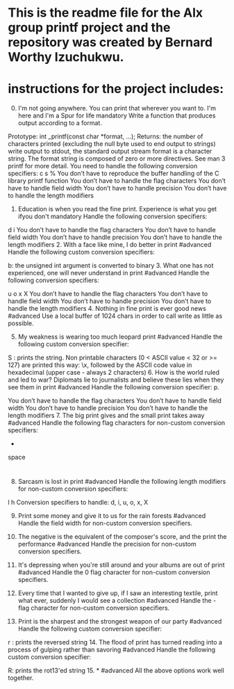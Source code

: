 # This is the readme file for the Alx group printf project and the repository was created by Bernard Worthy Izuchukwu.
# instructions for the project includes:

0. I'm not going anywhere. You can print that wherever you want to. I'm here and I'm a Spur for life mandatory 
Write a function that produces output according to a format.

Prototype: int _printf(const char *format, ...);
Returns: the number of characters printed (excluding the null byte used to end output to strings)
write output to stdout, the standard output stream
format is a character string. The format string is composed of zero or more directives. See man 3 
printf for more detail. You need to handle the following conversion specifiers:
c
s
%
You don’t have to reproduce the buffer handling of the C library printf function
You don’t have to handle the flag characters
You don’t have to handle field width
You don’t have to handle precision
You don’t have to handle the length modifiers
1. Education is when you read the fine print. Experience is what you get ifyou don't mandatory 
Handle the following conversion specifiers:

d
i
You don’t have to handle the flag characters
You don’t have to handle field width
You don’t have to handle precision
You don’t have to handle the length modifiers
2. With a face like mine, I do better in print #advanced 
Handle the following custom conversion specifiers:

b: the unsigned int argument is converted to binary
3. What one has not experienced, one will never understand in print #advanced 
Handle the following conversion specifiers:

u
o
x
X
You don’t have to handle the flag characters
You don’t have to handle field width
You don’t have to handle precision
You don’t have to handle the length modifiers
4. Nothing in fine print is ever good news #advanced 
Use a local buffer of 1024 chars in order to call write as little as possible.

5. My weakness is wearing too much leopard print #advanced 
Handle the following custom conversion specifier:

S : prints the string.
Non printable characters (0 < ASCII value < 32 or >= 127) are printed this way: \x, followed by the ASCII code value in hexadecimal (upper case - always 2 characters)
6. How is the world ruled and led to war? Diplomats lie to journalists and believe these lies when they see them in print #advanced 
Handle the following conversion specifier: p.

You don’t have to handle the flag characters
You don’t have to handle field width
You don’t have to handle precision
You don’t have to handle the length modifiers
7. The big print gives and the small print takes away #advanced 
Handle the following flag characters for non-custom conversion specifiers:

+
space
#
8. Sarcasm is lost in print #advanced 
Handle the following length modifiers for non-custom conversion specifiers:

l
h
Conversion specifiers to handle: d, i, u, o, x, X

9. Print some money and give it to us for the rain forests #advanced 
Handle the field width for non-custom conversion specifiers.

10. The negative is the equivalent of the composer's score, and the print the performance #advanced 
Handle the precision for non-custom conversion specifiers.

11. It's depressing when you're still around and your albums are out of print #advanced 
Handle the 0 flag character for non-custom conversion specifiers.

12. Every time that I wanted to give up, if I saw an interesting textile, print what ever, suddenly I would see a collection #advanced 
Handle the - flag character for non-custom conversion specifiers.

13. Print is the sharpest and the strongest weapon of our party #advanced 
Handle the following custom conversion specifier:

r : prints the reversed string
14. The flood of print has turned reading into a process of gulping rather than savoring #advanced 
Handle the following custom conversion specifier:

R: prints the rot13'ed string
15. * #advanced 
All the above options work well together.
